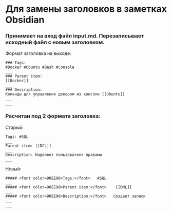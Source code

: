 # Для замены заголовков в заметках Obsidian

### Принимает на вход файл input.md. Перезаписывает исходный файл с новым заголовком.
Формат заголовка на выходе:
```text
### Tags:     
#Docker #Ubuntu #Bash #Console
___
### Parent item:    
[[Docker]]
___
### Description: 
Команды для управления докером из консоли [[Ubuntu]]
___
___
```

### Расчитан под 2 формата заголовка:

Старый:
```text
Tags: #SQL
___
Parent item: [[DCL]]
___
Description: Наделяет пользователя правами
___

```


Новый:
```text
##### <font color=90EE90>Tags:</font>   #SQL
___
##### <font color=90EE90>Parent item:</font>    [[DML]]
___
##### <font color=90EE90>Description:</font>   Создает записи
___
___

```

